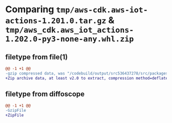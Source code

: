# Comparing `tmp/aws-cdk.aws-iot-actions-1.201.0.tar.gz` & `tmp/aws_cdk.aws_iot_actions-1.202.0-py3-none-any.whl.zip`

## filetype from file(1)

```diff
@@ -1 +1 @@
-gzip compressed data, was "/codebuild/output/src536437278/src/packages/@aws-cdk/aws-iot-actions/dist/python/aws-cdk.aws-iot-actions-1.201.0.tar", last modified: Wed May 10 17:12:03 2023, max compression
+Zip archive data, at least v2.0 to extract, compression method=deflate
```

## filetype from diffoscope

```diff
@@ -1 +1 @@
-GzipFile
+ZipFile
```

